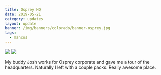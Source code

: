 ```yaml
---
title: Osprey HQ
date: 2019-05-21
category: updates
layout: update
banner: /img/banners/colorado/banner-osprey.jpg
tags:
  - mancos
---
```


<div class="img-slider">
    <img src="{{ site.cdn }}/img/updates/colorado/osprey/osprey-1.jpg">
    <img src="{{ site.cdn }}/img/updates/colorado/osprey/osprey-2.jpg">
</div>

<p class="text-center">
    My buddy Josh works for Osprey corporate and gave me a tour of the headquarters. Naturally I left with a couple packs. Really awesome place.
</p>
